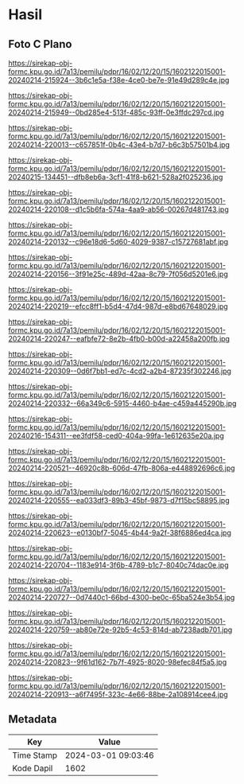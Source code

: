 # Hasil

## Foto C Plano

https://sirekap-obj-formc.kpu.go.id/7a13/pemilu/pdpr/16/02/12/20/15/1602122015001-20240214-215924--3b6c1e5a-f38e-4ce0-be7e-91e49d289c4e.jpg

https://sirekap-obj-formc.kpu.go.id/7a13/pemilu/pdpr/16/02/12/20/15/1602122015001-20240214-215949--0bd285e4-513f-485c-93ff-0e3ffdc297cd.jpg

https://sirekap-obj-formc.kpu.go.id/7a13/pemilu/pdpr/16/02/12/20/15/1602122015001-20240214-220013--c657851f-0b4c-43e4-b7d7-b6c3b57501b4.jpg

https://sirekap-obj-formc.kpu.go.id/7a13/pemilu/pdpr/16/02/12/20/15/1602122015001-20240215-134451--dfb8eb6a-3cf1-41f8-b621-528a2f025236.jpg

https://sirekap-obj-formc.kpu.go.id/7a13/pemilu/pdpr/16/02/12/20/15/1602122015001-20240214-220108--d1c5b6fa-574a-4aa9-ab56-00267d481743.jpg

https://sirekap-obj-formc.kpu.go.id/7a13/pemilu/pdpr/16/02/12/20/15/1602122015001-20240214-220132--c96e18d6-5d60-4029-9387-c15727681abf.jpg

https://sirekap-obj-formc.kpu.go.id/7a13/pemilu/pdpr/16/02/12/20/15/1602122015001-20240214-220156--3f91e25c-489d-42aa-8c79-7f056d5201e6.jpg

https://sirekap-obj-formc.kpu.go.id/7a13/pemilu/pdpr/16/02/12/20/15/1602122015001-20240214-220219--efcc8ff1-b5d4-47d4-987d-e8bd67648029.jpg

https://sirekap-obj-formc.kpu.go.id/7a13/pemilu/pdpr/16/02/12/20/15/1602122015001-20240214-220247--eafbfe72-8e2b-4fb0-b00d-a22458a200fb.jpg

https://sirekap-obj-formc.kpu.go.id/7a13/pemilu/pdpr/16/02/12/20/15/1602122015001-20240214-220309--0d6f7bb1-ed7c-4cd2-a2b4-87235f302246.jpg

https://sirekap-obj-formc.kpu.go.id/7a13/pemilu/pdpr/16/02/12/20/15/1602122015001-20240214-220332--66a349c6-5915-4460-b4ae-c459a445290b.jpg

https://sirekap-obj-formc.kpu.go.id/7a13/pemilu/pdpr/16/02/12/20/15/1602122015001-20240216-154311--ee3fdf58-ced0-404a-99fa-1e612635e20a.jpg

https://sirekap-obj-formc.kpu.go.id/7a13/pemilu/pdpr/16/02/12/20/15/1602122015001-20240214-220521--46920c8b-606d-47fb-806a-e448892696c6.jpg

https://sirekap-obj-formc.kpu.go.id/7a13/pemilu/pdpr/16/02/12/20/15/1602122015001-20240214-220555--ea033df3-89b3-45bf-9873-d7f15bc58895.jpg

https://sirekap-obj-formc.kpu.go.id/7a13/pemilu/pdpr/16/02/12/20/15/1602122015001-20240214-220623--e0130bf7-5045-4b44-9a2f-38f6886ed4ca.jpg

https://sirekap-obj-formc.kpu.go.id/7a13/pemilu/pdpr/16/02/12/20/15/1602122015001-20240214-220704--1183e914-3f6b-4789-b1c7-8040c74dac0e.jpg

https://sirekap-obj-formc.kpu.go.id/7a13/pemilu/pdpr/16/02/12/20/15/1602122015001-20240214-220727--0d7440c1-66bd-4300-be0c-65ba524e3b54.jpg

https://sirekap-obj-formc.kpu.go.id/7a13/pemilu/pdpr/16/02/12/20/15/1602122015001-20240214-220759--ab80e72e-92b5-4c53-814d-ab7238adb701.jpg

https://sirekap-obj-formc.kpu.go.id/7a13/pemilu/pdpr/16/02/12/20/15/1602122015001-20240214-220823--9f61d162-7b7f-4925-8020-98efec84f5a5.jpg

https://sirekap-obj-formc.kpu.go.id/7a13/pemilu/pdpr/16/02/12/20/15/1602122015001-20240214-220913--a6f7495f-323c-4e66-88be-2a108914cee4.jpg


## Metadata

| Key        | Value               |
| ---------- | ------------------- |
| Time Stamp | 2024-03-01 09:03:46 |
| Kode Dapil | 1602                |



